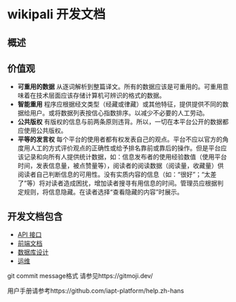 # wikipali 开发文档

## 概述
## 价值观
- **可重用的数据** 从逐词解析到整篇译文。所有的数据应该是可重用的。可重用意味着在技术层面应该存储计算机可辨识的格式的数据。
- **智能重用** 程序应根据经文类型（经藏或律藏）或其他特征，提供提供不同的数据给用户。或将数据列表按信心指数排序。以减少不必要的人工劳动。
- **公共版权** 有版权的信息与前两条原则违背。所以，一切在本平台公开的数据都应使用公共版权。
- **平等的发言权** 每个平台的使用者都有权发表自己的观点。平台不应以官方的角度用人工的方式评价观点的正确性或给予排名靠前或靠后的操作。但是平台应该记录和向所有人提供统计数据，如：信息发布者的使用经验数值（使用平台时间，发表信息量，被点赞量等），阅读者的阅读数据（阅读量，收藏量）供阅读者自己判断信息的可用性。没有实质内容的信息（如：“很好”；“太差了”等）将对读者造成困扰，增加读者搜寻有用信息的时间。管理员应根据判定规则，将信息隐藏。在读者选择“查看隐藏的内容”时展示。

## 开发文档包含

* [API 接口](api/readme.md)
* [前端文档](dashboard/readme.md)
* [数据库设计](db/readme.md)
* [运维](deploy/readme.md)

git commit message格式 请参见https://gitmoji.dev/

用户手册请参考https://github.com/iapt-platform/help.zh-hans
